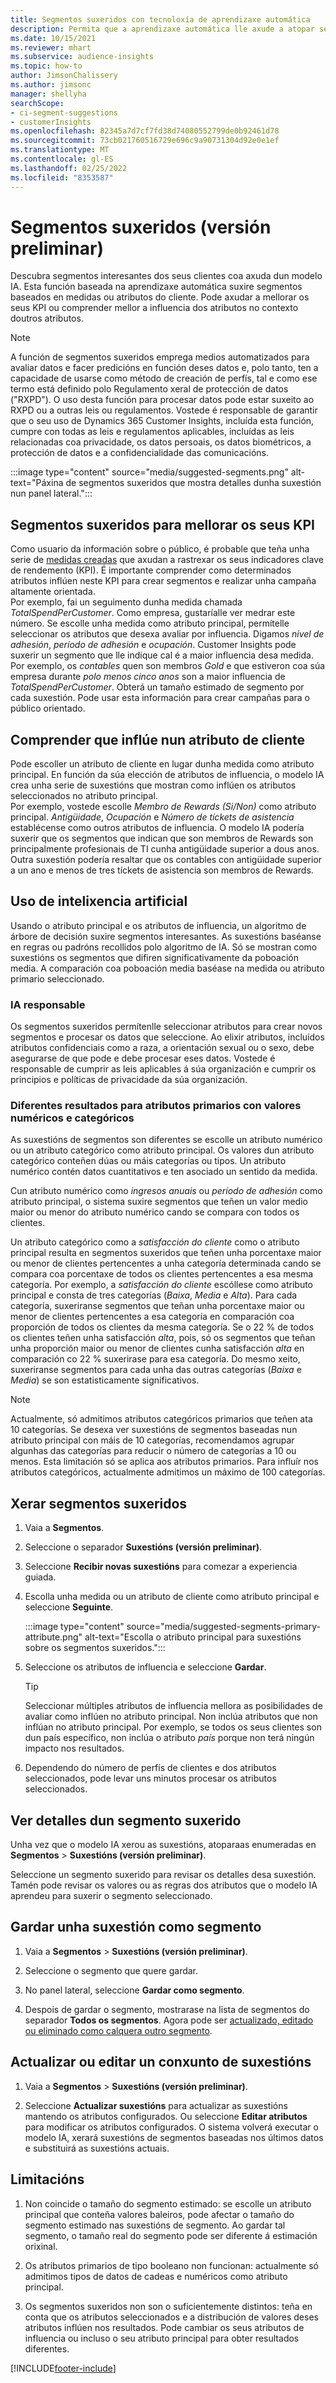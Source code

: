 ```yaml
---
title: Segmentos suxeridos con tecnoloxía de aprendizaxe automática
description: Permita que a aprendizaxe automática lle axude a atopar segmentos novos e interesantes baseados nos atributos do cliente.
ms.date: 10/15/2021
ms.reviewer: mhart
ms.subservice: audience-insights
ms.topic: how-to
author: JimsonChalissery
ms.author: jimsonc
manager: shellyha
searchScope:
- ci-segment-suggestions
- customerInsights
ms.openlocfilehash: 82345a7d7cf7fd38d74080552799de0b92461d78
ms.sourcegitcommit: 73cb021760516729e696c9a90731304d92e0e1ef
ms.translationtype: MT
ms.contentlocale: gl-ES
ms.lasthandoff: 02/25/2022
ms.locfileid: "8353587"
---
```

# <a name="suggested-segments-preview"></a>Segmentos suxeridos (versión preliminar)

Descubra segmentos interesantes dos seus clientes coa axuda dun modelo IA. Esta función baseada na aprendizaxe automática suxire segmentos baseados en medidas ou atributos do cliente. Pode axudar a mellorar os seus KPI ou comprender mellor a influencia dos atributos no contexto doutros atributos. 

> [!NOTE]
> A función de segmentos suxeridos emprega medios automatizados para avaliar datos e facer predicións en función deses datos e, polo tanto, ten a capacidade de usarse como método de creación de perfís, tal e como ese termo está definido polo Regulamento xeral de protección de datos ("RXPD"). O uso desta función para procesar datos pode estar suxeito ao RXPD ou a outras leis ou regulamentos. Vostede é responsable de garantir que o seu uso de Dynamics 365 Customer Insights, incluída esta función, cumpre con todas as leis e regulamentos aplicables, incluídas as leis relacionadas coa privacidade, os datos persoais, os datos biométricos, a protección de datos e a confidencialidade das comunicacións.

:::image type="content" source="media/suggested-segments.png" alt-text="Páxina de segmentos suxeridos que mostra detalles dunha suxestión nun panel lateral.":::

## <a name="suggested-segments-to-improve-your-kpis"></a>Segmentos suxeridos para mellorar os seus KPI

Como usuario da información sobre o público, é probable que teña unha serie de [medidas creadas](measures.md) que axudan a rastrexar os seus indicadores clave de rendemento (KPI). É importante comprender como determinados atributos inflúen neste KPI para crear segmentos e realizar unha campaña altamente orientada.   
Por exemplo, fai un seguimento dunha medida chamada *TotalSpendPerCustomer*. Como empresa, gustaríalle ver medrar este número. Se escolle unha medida como atributo principal, permítelle seleccionar os atributos que desexa avaliar por influencia. Digamos *nivel de adhesión*, *período de adhesión* e *ocupación*. Customer Insights pode suxerir un segmento que lle indique cal é a maior influencia desa medida. Por exemplo, os *contables* quen son membros *Gold* e que estiveron coa súa empresa durante *polo menos cinco anos* son a maior influencia de *TotalSpendPerCustomer*. Obterá un tamaño estimado de segmento por cada suxestión. Pode usar esta información para crear campañas para o público orientado.

## <a name="understand-what-influences-a-customer-attribute"></a>Comprender que inflúe nun atributo de cliente

Pode escoller un atributo de cliente en lugar dunha medida como atributo principal. En función da súa elección de atributos de influencia, o modelo IA crea unha serie de suxestións que mostran como inflúen os atributos seleccionados no atributo principal.   
Por exemplo, vostede escolle *Membro de Rewards (Si/Non)* como atributo principal. *Antigüidade*, *Ocupación* e *Número de tíckets de asistencia* establécense como outros atributos de influencia. O modelo IA podería suxerir que os segmentos que indican que son membros de Rewards son principalmente profesionais de TI cunha antigüidade superior a dous anos. Outra suxestión podería resaltar que os contables con antigüidade superior a un ano e menos de tres tíckets de asistencia son membros de Rewards. 

## <a name="artificial-intelligence-usage"></a>Uso de intelixencia artificial

Usando o atributo principal e os atributos de influencia, un algoritmo de árbore de decisión suxire segmentos interesantes. As suxestións baséanse en regras ou padróns recollidos polo algoritmo de IA. Só se mostran como suxestións os segmentos que difiren significativamente da poboación media. A comparación coa poboación media baséase na medida ou atributo primario seleccionado.

### <a name="responsible-ai"></a>IA responsable

Os segmentos suxeridos permítenlle seleccionar atributos para crear novos segmentos e procesar os datos que seleccione. Ao elixir atributos, incluídos atributos confidenciais como a raza, a orientación sexual ou o sexo, debe asegurarse de que pode e debe procesar eses datos. Vostede é responsable de cumprir as leis aplicables á súa organización e cumprir os principios e políticas de privacidade da súa organización.

### <a name="different-results-for-primary-attributes-with-categorical-and-numeric-values"></a>Diferentes resultados para atributos primarios con valores numéricos e categóricos

As suxestións de segmentos son diferentes se escolle un atributo numérico ou un atributo categórico como atributo principal. Os valores dun atributo categórico conteñen dúas ou máis categorías ou tipos. Un atributo numérico contén datos cuantitativos e ten asociado un sentido da medida.

Cun atributo numérico como *ingresos anuais* ou *período de adhesión* como atributo principal, o sistema suxire segmentos que teñen un valor medio maior ou menor do atributo numérico cando se compara con todos os clientes.

Un atributo categórico como a *satisfacción do cliente* como o atributo principal resulta en segmentos suxeridos que teñen unha porcentaxe maior ou menor de clientes pertencentes a unha categoría determinada cando se compara coa porcentaxe de todos os clientes pertencentes a esa mesma categoría. Por exemplo, a *satisfacción do cliente* escóllese como atributo principal e consta de tres categorías (*Baixa*, *Media* e *Alta*). Para cada categoría, suxeriranse segmentos que teñan unha porcentaxe maior ou menor de clientes pertencentes a esa categoría en comparación coa proporción de todos os clientes da mesma categoría. Se o 22 % de todos os clientes teñen unha satisfacción *alta*, pois, só os segmentos que teñan unha proporción maior ou menor de clientes cunha satisfacción *alta* en comparación co 22 % suxerirase para esa categoría. Do mesmo xeito, suxeriranse segmentos para cada unha das outras categorías (*Baixa* e *Media*) se son estatisticamente significativos.

> [!NOTE]
> Actualmente, só admitimos atributos categóricos primarios que teñen ata 10 categorías. Se desexa ver suxestións de segmentos baseadas nun atributo principal con máis de 10 categorías, recomendamos agrupar algunhas das categorías para reducir o número de categorías a 10 ou menos. Esta limitación só se aplica aos atributos primarios. Para influír nos atributos categóricos, actualmente admitimos un máximo de 100 categorías.

## <a name="generate-suggested-segments"></a>Xerar segmentos suxeridos

1. Vaia a **Segmentos**.

1. Seleccione o separador **Suxestións (versión preliminar)**.

1. Seleccione **Recibir novas suxestións** para comezar a experiencia guiada.

1. Escolla unha medida ou un atributo de cliente como atributo principal e seleccione **Seguinte**.

   :::image type="content" source="media/suggested-segments-primary-attribute.png" alt-text="Escolla o atributo principal para suxestións sobre os segmentos suxeridos.":::

1. Seleccione os atributos de influencia e seleccione **Gardar**.
   
   > [!TIP]
   > Seleccionar múltiples atributos de influencia mellora as posibilidades de avaliar como inflúen no atributo principal. Non inclúa atributos que non inflúan no atributo principal. Por exemplo, se todos os seus clientes son dun país específico, non inclúa o atributo *país* porque non terá ningún impacto nos resultados.

1. Dependendo do número de perfís de clientes e dos atributos seleccionados, pode levar uns minutos procesar os atributos seleccionados. 

## <a name="view-details-of-a-suggested-segment"></a>Ver detalles dun segmento suxerido

Unha vez que o modelo IA xerou as suxestións, atoparaas enumeradas en **Segmentos** > **Suxestións (versión preliminar)**.
 
Seleccione un segmento suxerido para revisar os detalles desa suxestión. Tamén pode revisar os valores ou as regras dos atributos que o modelo IA aprendeu para suxerir o segmento seleccionado.

## <a name="save-a-suggestion-as-a-segment"></a>Gardar unha suxestión como segmento

1. Vaia a **Segmentos** > **Suxestións (versión preliminar)**.

1. Seleccione o segmento que quere gardar. 

1. No panel lateral, seleccione **Gardar como segmento**. 

1. Despois de gardar o segmento, mostrarase na lista de segmentos do separador **Todos os segmentos**. Agora pode ser [actualizado, editado ou eliminado como calquera outro segmento](segments.md).

## <a name="refresh-or-edit-a-set-of-suggestions"></a>Actualizar ou editar un conxunto de suxestións

1. Vaia a **Segmentos** > **Suxestións (versión preliminar)**.

1. Seleccione **Actualizar suxestións** para actualizar as suxestións mantendo os atributos configurados. Ou seleccione **Editar atributos** para modificar os atributos configurados. O sistema volverá executar o modelo IA, xerará suxestións de segmentos baseadas nos últimos datos e substituirá as suxestións actuais.

## <a name="limitations"></a>Limitacións

1. Non coincide o tamaño do segmento estimado: se escolle un atributo principal que conteña valores baleiros, pode afectar o tamaño do segmento estimado nas suxestións de segmento. Ao gardar tal segmento, o tamaño real do segmento pode ser diferente á estimación orixinal.
 
2. Os atributos primarios de tipo booleano non funcionan: actualmente só admitimos tipos de datos de cadeas e numéricos como atributo principal.

3. Os segmentos suxeridos non son o suficientemente distintos: teña en conta que os atributos seleccionados e a distribución de valores deses atributos inflúen nos resultados. Pode cambiar os seus atributos de influencia ou incluso o seu atributo principal para obter resultados diferentes.



[!INCLUDE[footer-include](../includes/footer-banner.md)]